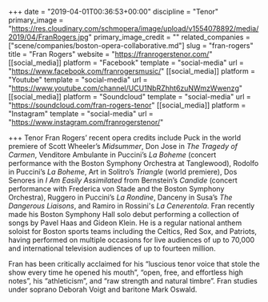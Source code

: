 +++
date = "2019-04-01T00:36:53+00:00"
discipline = "Tenor"
primary_image = "https://res.cloudinary.com/schmopera/image/upload/v1554078892/media/2019/04/FranRogers.jpg"
primary_image_credit = ""
related_companies = ["scene/companies/boston-opera-collaborative.md"]
slug = "fran-rogers"
title = "Fran Rogers"
website = "https://franrogerstenor.com/"
[[social_media]]
platform = "Facebook"
template = "social-media"
url = "https://www.facebook.com/franrogersmusic/"
[[social_media]]
platform = "Youtube"
template = "social-media"
url = "https://www.youtube.com/channel/UCU1NbRZhht6zuNWmzWwenzg"
[[social_media]]
platform = "Soundcloud"
template = "social-media"
url = "https://soundcloud.com/fran-rogers-tenor"
[[social_media]]
platform = "Instagram"
template = "social-media"
url = "https://www.instagram.com/franrogerstenor/"

+++
Tenor Fran Rogers’ recent opera credits include Puck in the world premiere of Scott Wheeler’s _Midsummer_, Don Jose in _The Tragedy of Carmen_, Venditore Ambulante in Puccini’s _La Boheme_ (concert performance with the Boston Symphony Orchestra at Tanglewood), Rodolfo in Puccini’s _La Boheme_, Art in Solitro’s _Triangle_ (world premiere), Dos Senores in _I Am Easily Assimilated_ from Bernstein’s _Candide_ (concert performance with Frederica von Stade and the Boston Symphony Orchestra), Ruggero in Puccini’s _La Rondine_, Danceny in Susa’s _The Dangerous Liaisons_, and Ramiro in Rossini's _La Cenerentola_. Fran recently made his Boston Symphony Hall solo debut performing a collection of songs by Pavel Haas and Gideon Klein. He is a regular national anthem soloist for Boston sports teams including the Celtics, Red Sox, and Patriots, having performed on multiple occasions for live audiences of up to 70,000 and international television audiences of up to fourteen million. 

Fran has been critically acclaimed for his “luscious tenor voice that stole the show every time he opened his mouth”, “open, free, and effortless high notes”, his “athleticism”, and “raw strength and natural timbre”. Fran studies under soprano Deborah Voigt and baritone Mark Oswald.